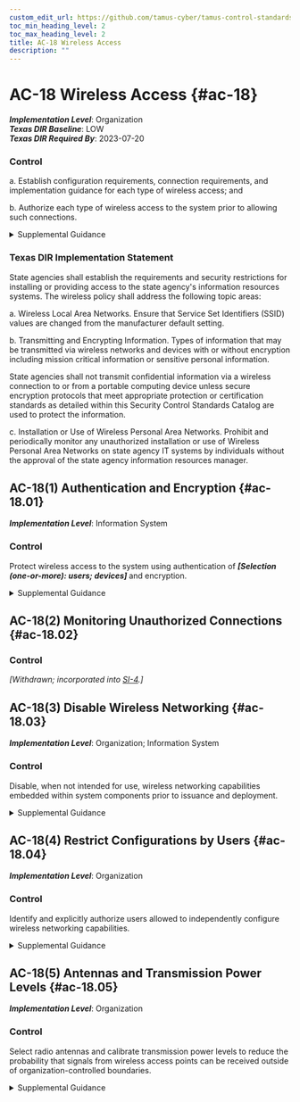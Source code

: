 ```yaml
---
custom_edit_url: https://github.com/tamus-cyber/tamus-control-standards/tree/main/content/tamus.edu/TAMUS_profile.yaml
toc_min_heading_level: 2
toc_max_heading_level: 2
title: AC-18 Wireless Access
description: ""
---
```


# AC-18 Wireless Access {#ac-18}

_**Implementation Level**_: Organization\
_**Texas DIR Baseline**_: LOW\
_**Texas DIR Required By**_: 2023-07-20

### Control



a. Establish configuration requirements, connection requirements, and implementation guidance for each type of wireless access; and

b. Authorize each type of wireless access to the system prior to allowing such connections.


<details><summary>Supplemental Guidance</summary>Wireless technologies include microwave, packet radio (ultra-high frequency or very high frequency), 802.11x, and Bluetooth. Wireless networks use authentication protocols that provide authenticator protection and mutual authentication.</details>

### Texas DIR Implementation Statement

State agencies shall establish the requirements and security restrictions for installing or providing access to the state agency's information resources systems. The wireless policy shall address the following topic areas:

a. Wireless Local Area Networks. Ensure that Service Set Identifiers (SSID) values are changed from the manufacturer default setting.

b. Transmitting and Encrypting Information. Types of information that may be transmitted via wireless
networks and devices with or without encryption including mission critical information or sensitive
personal information.

State agencies shall not transmit confidential information via a wireless connection to or from a
portable computing device unless secure encryption protocols that meet appropriate protection or
certification standards as detailed within this Security Control Standards Catalog are used to protect
the information.

c. Installation or Use of Wireless Personal Area Networks. Prohibit and periodically monitor any unauthorized installation or use of Wireless Personal Area Networks on state agency IT systems by individuals without the approval of the state agency information resources manager.



## AC-18(1) Authentication and Encryption {#ac-18.01}

_**Implementation Level**_: Information System

### Control

Protect wireless access to the system using authentication of <strong title="ac-18.01_odp"> <em>[Selection (one-or-more): users; devices]</em> </strong> and encryption.


<details><summary>Supplemental Guidance</summary>Wireless networking capabilities represent a significant potential vulnerability that can be exploited by adversaries. To protect systems with wireless access points, strong authentication of users and devices along with strong encryption can reduce susceptibility to threats by adversaries involving wireless technologies.</details>


## AC-18(2) Monitoring Unauthorized Connections {#ac-18.02}

### Control

<em>[Withdrawn; incorporated into [SI-4](/catalog/si/si-04).]</em>



## AC-18(3) Disable Wireless Networking {#ac-18.03}

_**Implementation Level**_: Organization; Information System

### Control

Disable, when not intended for use, wireless networking capabilities embedded within system components prior to issuance and deployment.


<details><summary>Supplemental Guidance</summary>Wireless networking capabilities that are embedded within system components represent a significant potential vulnerability that can be exploited by adversaries. Disabling wireless capabilities when not needed for essential organizational missions or functions can reduce susceptibility to threats by adversaries involving wireless technologies.</details>


## AC-18(4) Restrict Configurations by Users {#ac-18.04}

_**Implementation Level**_: Organization

### Control

Identify and explicitly authorize users allowed to independently configure wireless networking capabilities.


<details><summary>Supplemental Guidance</summary>Organizational authorizations to allow selected users to configure wireless networking capabilities are enforced, in part, by the access enforcement mechanisms employed within organizational systems.</details>


## AC-18(5) Antennas and Transmission Power Levels {#ac-18.05}

_**Implementation Level**_: Organization

### Control

Select radio antennas and calibrate transmission power levels to reduce the probability that signals from wireless access points can be received outside of organization-controlled boundaries.


<details><summary>Supplemental Guidance</summary>Actions that may be taken to limit unauthorized use of wireless communications outside of organization-controlled boundaries include reducing the power of wireless transmissions so that the transmissions are less likely to emit a signal that can be captured outside of the physical perimeters of the organization, employing measures such as emissions security to control wireless emanations, and using directional or beamforming antennas that reduce the likelihood that unintended receivers will be able to intercept signals. Prior to taking such mitigating actions, organizations can conduct periodic wireless surveys to understand the radio frequency profile of organizational systems as well as other systems that may be operating in the area.</details>
